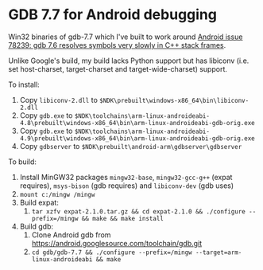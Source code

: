 GDB 7.7 for Android debugging
=============================

Win32 binaries of gdb-7.7 which I've built to work around [Android issue 78239: gdb 7.6 resolves symbols very slowly in C++ stack frames](https://code.google.com/p/android/issues/detail?id=78239).

Unlike Google's build, my build lacks Python support but has libiconv (i.e. set host-charset, target-charset and target-wide-charset) support.

To install:

1. Copy `libiconv-2.dll` to `$NDK\prebuilt\windows-x86_64\bin\libiconv-2.dll`
2. Copy `gdb.exe` to `$NDK\toolchains\arm-linux-androideabi-4.8\prebuilt\windows-x86_64\bin\arm-linux-androideabi-gdb-orig.exe`
3. Copy `gdb.exe` to `$NDK\toolchains\arm-linux-androideabi-4.9\prebuilt\windows-x86_64\bin\arm-linux-androideabi-gdb-orig.exe`
4. Copy `gdbserver` to `$NDK\prebuilt\android-arm\gdbserver\gdbserver`

To build:

1. Install MinGW32 packages `mingw32-base`, `mingw32-gcc-g++` (expat requires), `msys-bison` (gdb requires) and `libiconv-dev` (gdb uses)
2. `mount c:/mingw /mingw`
3. Build expat:
   1. `tar xzfv expat-2.1.0.tar.gz && cd expat-2.1.0 && ./configure --prefix=/mingw && make && make install`
4. Build gdb:
   1. Clone Android gdb from https://android.googlesource.com/toolchain/gdb.git
   2. `cd gdb/gdb-7.7 && ./configure --prefix=/mingw --target=arm-linux-androideabi && make`
